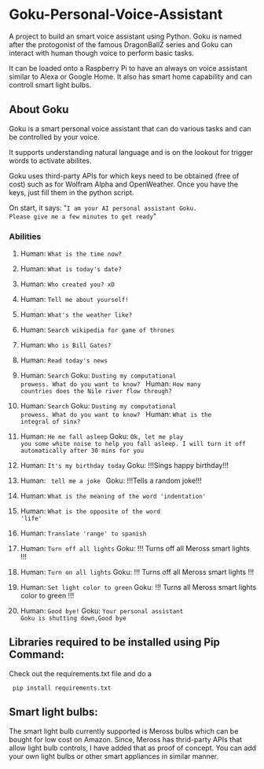 # Goku-Personal-Voice-Assistant

A project to build an smart voice assistant using Python. Goku is named after the protogonist of the famous DragonBallZ series and Goku can interact with human though voice to perform basic tasks.

It can be loaded onto a Raspberry Pi to have an always on voice assistant similar to Alexa or Google Home. It also has smart home capability and can controll smart light bulbs.


## About Goku

Goku is a smart personal voice assistant that can do various tasks and can be controlled by your voice. 

It supports understanding natural language and is on the lookout for trigger words to activate abilites.

Goku uses third-party APIs for which keys need to be obtained (free of cost) such as for Wolfram Alpha and OpenWeather. Once you have the keys, just fill them in the python script.

On start, it says: "<code>I am your AI personal assistant Goku. Please give me a few minutes to get ready</code>"

### Abilities

1. Human: <code>What is the time now? </code>

2. Human: <code>What is today's date? </code>

3. Human: <code>Who created you? xD </code>

4. Human: <code>Tell me about yourself! </code>

5. Human: <code>What's the weather like? </code>

6. Human: <code>Search wikipedia for game of thrones </code>

7. Human: <code>Who is Bill Gates? </code>

8. Human: <code>Read today's news </code>

9. Human: <code>Search</code>
   Goku: <code>Dusting my computational prowess. What do you want to know? </code>
   Human: <code>How many countries does the Nile river flow through?</code>
   
10. Human: <code>Search</code>
   Goku: <code>Dusting my computational prowess. What do you want to know? </code>
   Human: <code>What is the integral of sinx? </code>
   
11. Human: <code>He me fall asleep</code>
    Goku: <code>Ok, let me play you some white noise to help you fall asleep. I will turn it off automatically after 30 mins for you</code>

12. Human: <code>It's my birthday today</code>
    Goku: !!!Sings happy birthday!!!
    
13. Human: <code> tell me a joke </code>
    Goku: !!!Tells a random joke!!!
    
14. Human: <code>What is the meaning of the word 'indentation' </code>

15. Human: <code>What is the opposite of the word 'life'</code>

16. Human: <code>Translate 'range' to spanish </code>

17. Human: <code>Turn off all lights</code>
    Goku: !!! Turns off all Meross smart lights !!!
    
18. Human: <code>Turn on all lights</code>
    Goku: !!! Turns off all Meross smart lights !!!
    
19. Human: <code>Set light color to green</code>
    Goku: !!! Turns all Meross smart lights color to green !!!
    
20. Human: <code>Good bye!</code>
    Goku: <code>Your personal assistant Goku is shutting down,Good bye </code>

## Libraries required to be installed using Pip Command:

Check out the requirements.txt file and do a 

  <code> pip install requirements.txt </code>
  
## Smart light bulbs:

The smart light bulb currently supported is Meross bulbs which can be bought for low cost on Amazon. Since, Meross has thrid-party APIs that allow light bulb controls, I have added that as proof of concept. You can add your own light bulbs or other smart appliances in similar manner.
